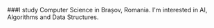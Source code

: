 ###I study Computer Science in Brașov, Romania. I'm interested in AI, Algorithms and Data Structures.
